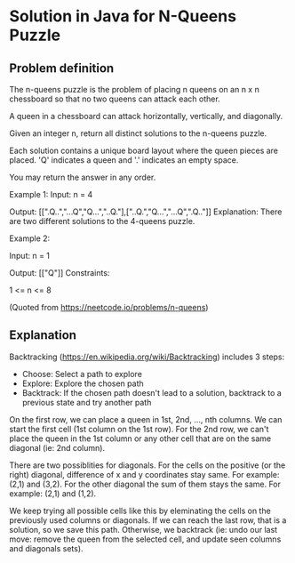 # Solution in Java for N-Queens Puzzle

## Problem definition
The n-queens puzzle is the problem of placing n queens on an n x n chessboard so that no two queens can attack each other.

A queen in a chessboard can attack horizontally, vertically, and diagonally.

Given an integer n, return all distinct solutions to the n-queens puzzle.

Each solution contains a unique board layout where the queen pieces are placed. 'Q' indicates a queen and '.' indicates an empty space.

You may return the answer in any order.

Example 1:
Input: n = 4

Output: [[".Q..","...Q","Q...","..Q."],["..Q.","Q...","...Q",".Q.."]]
Explanation: There are two different solutions to the 4-queens puzzle.

Example 2:

Input: n = 1

Output: [["Q"]]
Constraints:

1 <= n <= 8

(Quoted from https://neetcode.io/problems/n-queens)

## Explanation
Backtracking (https://en.wikipedia.org/wiki/Backtracking) includes 3 steps:
- Choose: Select a path to explore
- Explore: Explore the chosen path
- Backtrack: If the chosen path doesn't lead to a solution, backtrack to a previous state and try another path

On the first row, we can place a queen in 1st, 2nd, ..., nth columns. We can start the first cell (1st column on the 1st row). For the 2nd row, we can't place the queen in the 1st column or any other cell that are on the same diagonal (ie: 2nd column). 

There are two possiblities for diagonals. For the cells on the positive (or the right) diagonal, difference of x and y coordinates stay same. For example: (2,1) and (3,2). For the other diagonal the sum of them stays the same. For example: (2,1) and (1,2).

We keep trying all possible cells like this by eleminating the cells on the previously used columns or diagonals. If we can reach the last row, that is a solution, so we save this path. Otherwise, we backtrack (ie: undo our last move: remove the queen from the selected cell, and update seen columns and diagonals sets). 
